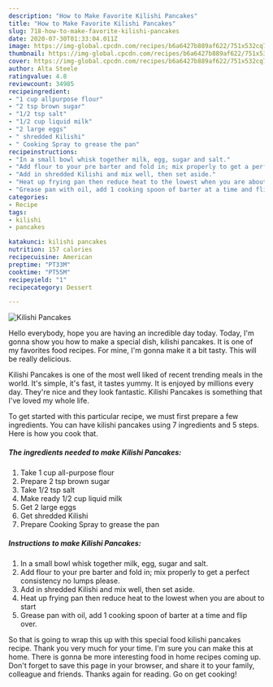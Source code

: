 ```yaml
---
description: "How to Make Favorite Kilishi Pancakes"
title: "How to Make Favorite Kilishi Pancakes"
slug: 718-how-to-make-favorite-kilishi-pancakes
date: 2020-07-30T01:33:04.011Z
image: https://img-global.cpcdn.com/recipes/b6a6427b889af622/751x532cq70/kilishi-pancakes-recipe-main-photo.jpg
thumbnail: https://img-global.cpcdn.com/recipes/b6a6427b889af622/751x532cq70/kilishi-pancakes-recipe-main-photo.jpg
cover: https://img-global.cpcdn.com/recipes/b6a6427b889af622/751x532cq70/kilishi-pancakes-recipe-main-photo.jpg
author: Alta Steele
ratingvalue: 4.8
reviewcount: 34985
recipeingredient:
- "1 cup allpurpose flour"
- "2 tsp brown sugar"
- "1/2 tsp salt"
- "1/2 cup liquid milk"
- "2 large eggs"
- " shredded Kilishi"
- " Cooking Spray to grease the pan"
recipeinstructions:
- "In a small bowl whisk together milk, egg, sugar and salt."
- "Add flour to your pre barter and fold in; mix properly to get a perfect consistency no lumps please."
- "Add in shredded Kilishi and mix well, then set aside."
- "Heat up frying pan then reduce heat to the lowest when you are about to start"
- "Grease pan with oil, add 1 cooking spoon of barter at a time and flip over."
categories:
- Recipe
tags:
- kilishi
- pancakes

katakunci: kilishi pancakes 
nutrition: 157 calories
recipecuisine: American
preptime: "PT33M"
cooktime: "PT55M"
recipeyield: "1"
recipecategory: Dessert

---
```



![Kilishi Pancakes](https://img-global.cpcdn.com/recipes/b6a6427b889af622/751x532cq70/kilishi-pancakes-recipe-main-photo.jpg)

Hello everybody, hope you are having an incredible day today. Today, I'm gonna show you how to make a special dish, kilishi pancakes. It is one of my favorites food recipes. For mine, I'm gonna make it a bit tasty. This will be really delicious.



Kilishi Pancakes is one of the most well liked of recent trending meals in the world. It's simple, it's fast, it tastes yummy. It is enjoyed by millions every day. They're nice and they look fantastic. Kilishi Pancakes is something that I've loved my whole life.


To get started with this particular recipe, we must first prepare a few ingredients. You can have kilishi pancakes using 7 ingredients and 5 steps. Here is how you cook that.

<!--inarticleads1-->

##### The ingredients needed to make Kilishi Pancakes:

1. Take 1 cup all-purpose flour
1. Prepare 2 tsp brown sugar
1. Take 1/2 tsp salt
1. Make ready 1/2 cup liquid milk
1. Get 2 large eggs
1. Get  shredded Kilishi
1. Prepare  Cooking Spray to grease the pan




<!--inarticleads2-->

##### Instructions to make Kilishi Pancakes:

1. In a small bowl whisk together milk, egg, sugar and salt.
1. Add flour to your pre barter and fold in; mix properly to get a perfect consistency no lumps please.
1. Add in shredded Kilishi and mix well, then set aside.
1. Heat up frying pan then reduce heat to the lowest when you are about to start
1. Grease pan with oil, add 1 cooking spoon of barter at a time and flip over.




So that is going to wrap this up with this special food kilishi pancakes recipe. Thank you very much for your time. I'm sure you can make this at home. There is gonna be more interesting food in home recipes coming up. Don't forget to save this page in your browser, and share it to your family, colleague and friends. Thanks again for reading. Go on get cooking!
